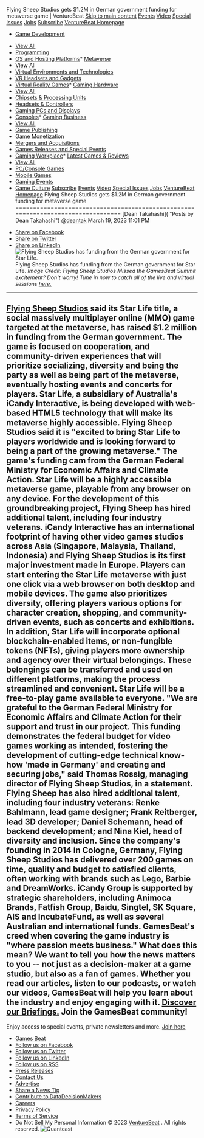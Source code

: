 Flying Sheep Studios gets $1.2M in German government funding for metaverse game | VentureBeat
[Skip to main content](#primary)
[Events]()
[Video](/video/)
[Special Issues](/gamesbeat-special-issues/)
[Jobs]()
[Subscribe]()
[VentureBeat Homepage](/)
* [Game Development](/category/game-development/)
+ [View All](/category/game-development/)
+ [Programming](/tag/programming/)
+ [OS and Hosting Platforms](/tag/os-hosting-platforms/)* [Metaverse](/category/metaverse/)
+ [View All](/category/metaverse/)
+ [Virtual Environments and Technologies](/tag/virtual-environments-technologies/)
+ [VR Headsets and Gadgets](/tag/vr-headsets-gadgets/)
+ [Virtual Reality Games](/tag/virtual-reality-games/)* [Gaming Hardware](/category/gaming-hardware/)
+ [View All](/category/gaming-hardware/)
+ [Chipsets & Processing Units](/tag/chipsets-processing-units/)
+ [Headsets & Controllers](/tag/headsets-controllers/)
+ [Gaming PCs and Displays](/tag/gaming-pcs-displays/)
+ [Consoles](/tag/consoles/)* [Gaming Business](/category/gaming-business/)
+ [View All](/category/gaming-business/)
+ [Game Publishing](/tag/game-publishing/)
+ [Game Monetization](/tag/game-monetization/)
+ [Mergers and Acquisitions](/tag/mergers-acquisitions/)
+ [Games Releases and Special Events](/tag/game-releases-special-events/)
+ [Gaming Workplace](/tag/gaming-workplace/)* [Latest Games & Reviews](/category/latest-games-reviews/)
+ [View All](/category/latest-games-reviews/)
+ [PC/Console Games](/tag/console-gaming/)
+ [Mobile Games](/tag/mobile-games/)
+ [Gaming Events](/tag/gaming-events/)
+ [Game Culture](/tag/game-culture/)
[Subscribe]()
[Events]()
[Video](/video/)
[Special Issues](/gamesbeat-special-issues/)
[Jobs]()
[VentureBeat Homepage](/)
Flying Sheep Studios gets $1.2M in German government funding for metaverse game
=================================================================================
[Dean Takahashi]( "Posts by Dean Takahashi")
[@deantak]()
March 19, 2023 11:01 PM
* [Share on Facebook](//www.facebook.com/sharer/sharer.php?u=https%3A%2F%2Fventurebeat.com%2Fgames%2Fflying-sheep-studios-gets-german-government-funding-for-metaverse-game%2F&t=Flying%20Sheep%20Studios%20gets%20%241.2M%20in%20German%20government%20funding%20for%20metaverse%20game)
* [Share on Twitter](//twitter.com/intent/tweet?text=Flying%20Sheep%20Studios%20gets%20%241.2M%20in%20German%20government%20funding%20for%20metaverse%20game&url=https%3A%2F%2Fventurebeat.com%2Fgames%2Fflying-sheep-studios-gets-german-government-funding-for-metaverse-game%2F&via=VentureBeat&related=VentureBeat,GamesBeat)
* [Share on LinkedIn]()
![Flying Sheep Studios has funding from the German government for Star Life.]()
Flying Sheep Studios has funding from the German government for Star Life.
*Image Credit: Flying Sheep Studios*
*Missed the GamesBeat Summit excitement? Don't worry! Tune in now to catch all of the live and virtual sessions
[here.]()*
---
[Flying Sheep Studios]()
said its Star Life title, a social massively multiplayer online (MMO) game targeted at the metaverse, has raised $1.2 million in funding from the German government.
The game is focused on cooperation, and community-driven experiences that will prioritize socializing, diversity and being the party as well as being part of the metaverse, eventually hosting events and concerts for players.
Star Life, a subsidiary of Australia's iCandy Interactive, is being developed with web-based HTML5 technology that will make its metaverse highly accessible.
Flying Sheep Studios said it is "excited to bring Star Life to players worldwide and is looking forward to being a part of the growing metaverse."
The game's funding cam from the German Federal Ministry for Economic Affairs and Climate Action. Star Life will be a highly accessible metaverse game, playable from any browser on any device. For the development of this groundbreaking project, Flying Sheep has hired additional talent, including four industry veterans.
iCandy Interactive has an international footprint of having other video games studios across Asia (Singapore, Malaysia, Thailand, Indonesia) and Flying Sheep Studios is its first major investment made in Europe.
Players can start entering the Star Life metaverse with just one click via a web browser on both desktop and mobile devices. The game also prioritizes diversity, offering players various options for character creation, shopping, and community-driven events, such as concerts and exhibitions.
In addition, Star Life will incorporate optional blockchain-enabled items, or non-fungible tokens (NFTs), giving players more ownership and agency over their virtual belongings. These belongings can be transferred and used on different platforms, making the process streamlined and convenient. Star Life will be a free-to-play game available to everyone.
"We are grateful to the German Federal Ministry for Economic Affairs and Climate Action for their support and trust in our project. This funding demonstrates the federal budget for video games working as intended, fostering the development of cutting-edge technical know-how 'made in Germany' and creating and securing jobs," said Thomas Rossig, managing director of Flying Sheep Studios, in a statement.
Flying Sheep has also hired additional talent, including four industry veterans: Renke Bahlmann, lead game designer; Frank Reitberger, lead 3D developer; Daniel Schemann, head of backend development; and Nina Kiel, head of diversity and inclusion.
Since the company's founding in 2014 in Cologne, Germany, Flying Sheep Studios has delivered over 200 games on time, quality and budget to satisfied clients, often working with brands such as Lego, Barbie and DreamWorks.
iCandy Group is supported by strategic shareholders, including Animoca Brands, Fatfish Group, Baidu, Singtel, SK Square, AIS and IncubateFund, as well as several Australian and international funds.
**GamesBeat's creed**
when covering the game industry is "where passion meets business." What does this mean? We want to tell you how the news matters to you -- not just as a decision-maker at a game studio, but also as a fan of games. Whether you read our articles, listen to our podcasts, or watch our videos, GamesBeat will help you learn about the industry and enjoy engaging with it.
[Discover our Briefings.]()
Join the GamesBeat community!
-------------------------------
Enjoy access to special events, private newsletters and more.
[Join here]()
* [Games
Beat](/category/games/)
* [Follow us on Facebook]()
* [Follow us on Twitter]()
* [Follow us on LinkedIn]()
* [Follow us on RSS]()
* [Press Releases](/tag/business-sponsored-company-news/)
* [Contact Us]()
* [Advertise](/advertise/)
* [Share a News Tip](/contact/)
* [Contribute to DataDecisionMakers](/contribute-to-datadecisionmakers/)
* [Careers]()
* [Privacy Policy](/privacy-policy/)
* [Terms of Service](/terms-of-service/)
* Do Not Sell My Personal Information
©️ 2023
[VentureBeat]()
. All rights reserved.
![Quantcast](//pixel.quantserve.com/pixel/p-UkS7f9ZMSZ6hP.gif)